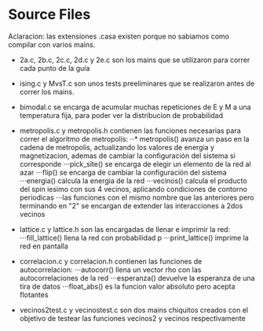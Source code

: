 # Source Files
Aclaracion: las extensiones .casa existen porque no sabiamos como compilar con varios mains.
* 2a.c, 2b.c, 2c.c, 2d.c y 2e.c son los mains que se utilizaron para correr cada punto de la guía
* ising.c y MvsT.c son unos tests preeliminares que se realizaron antes de correr los mains.
* bimodal.c se encarga de acumular muchas repeticiones de E y M a una temperatura fija, para poder ver la distribucion de probabilidad

* metropolis.c y metropolis.h contienen las funciones necesarias para correr el algoritmo de metropolis:
⋅⋅* metropolis() avanza un paso en la cadena de metropolis, actualizando los valores de energia y magnetizacion, ademas de cambiar la configuración del sistema si corresponde
⋅⋅⋅pick_site() se encarga de elegir un elemento de la red al azar
⋅⋅⋅flip() se encarga de cambiar la configuración del sistema
⋅⋅⋅energia() calcula la energia de la red
⋅⋅⋅vecinos() calcula el producto del spin iesimo con sus 4 vecinos, aplicando condiciones de contorno periodicas
⋅⋅⋅las funciones con el mismo nombre que las anteriores pero terminando en "2" se encargan de extender las interacciones a 2dos vecinos

* lattice.c y lattice.h son las encargadas de llenar e imprimir la red:
⋅⋅⋅fill_lattice() llena la red con probabilidad p
⋅⋅⋅print_lattice() imprime la red en pantalla

* correlacion.c y correlacion.h contienen las funciones de autocorrelacion:
⋅⋅⋅autocorr() llena un vector rho con las autocorrelaciones de la red
⋅⋅⋅esperanza() devuelve la esperanza de una tira de datos
⋅⋅⋅float_abs() es la funcion valor absoluto pero acepta flotantes

* vecinos2test.c y vecinostest.c son dos mains chiquitos creados con el objetivo de testear las funciones vecinos2 y vecinos respectivamente
